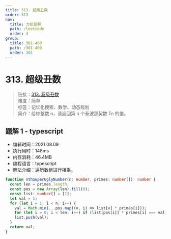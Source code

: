 ```yaml
---
title: 313. 超级丑数
order: 313
nav:
  title: 力扣题解
  path: /leetcode
  order: 4
group:
  title: 301-400
  path: /301-400
  order: 301
---
```


# 313. 超级丑数

> 链接：[313. 超级丑数](https://leetcode-cn.com/problems/n-th-tribonacci-number/)  
> 难度：简单  
> 标签：记忆化搜索、数学、动态规划  
> 简介：给你整数 n，请返回第 n 个泰波那契数 Tn 的值。

## 题解 1 - typescript

- 编辑时间：2021.08.09
- 执行用时：148ms
- 内存消耗：46.4MB
- 编程语言：typescript
- 解法介绍：遍历数组进行相乘。

```typescript
function nthSuperUglyNumber(n: number, primes: number[]): number {
  const len = primes.length;
  const pos = new Array(len).fill(0);
  const list: number[] = [1];
  let val = 1;
  for (let i = 1; i < n; i++) {
    val = Math.min(...pos.map((v, i) => list[v] * primes[i]));
    for (let i = 0; i < len; i++) if (list[pos[i]] * primes[i] === val) pos[i]++;
    list.push(val);
  }
  return val;
}
```
